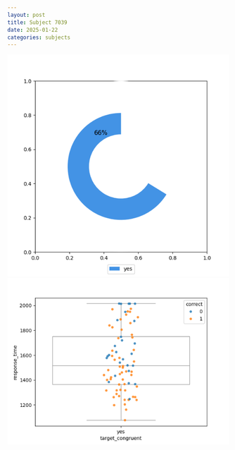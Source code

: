 ```yaml
---
layout: post
title: Subject 7039
date: 2025-01-22
categories: subjects
---
```


![](data/7039/run-2/7039_accuracy_target_congruence.png)
![](data/7039/run-2/7039_rt_congruence.png)
